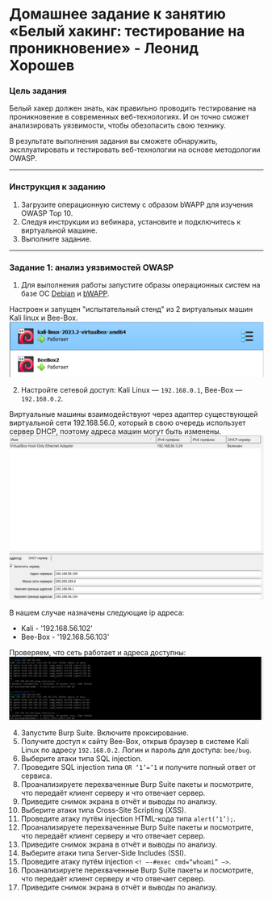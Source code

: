 # Домашнее задание к занятию «Белый хакинг: тестирование на проникновение» - Леонид Хорошев

### Цель задания

Белый хакер должен знать, как правильно проводить тестирование на проникновение в современных веб-технологиях. И он точно сможет анализировать уязвимости, чтобы обезопасить свою технику.

В результате выполнения задания вы сможете обнаружить, эксплуатировать и тестировать веб-технологии на основе методологии OWASP.

------

### Инструкция к заданию

1. Загрузите операционную систему с образом bWAPP для изучения OWASP Top 10.
2. Следуя инструкции из вебинара, установите и подключитесь к виртуальной машине.
3. Выполните задание.

------

### Задание 1: анализ уязвимостей OWASP

1. Для выполнения работы запустите образы операционных систем на базе ОС [Debian](https://www.kali.org/get-kali/#kali-virtual-machines) и [bWAPP](http://www.itsecgames.com/download.htm).

Настроен и запущен "испытательный стенд" из 2 виртуальных машин Kali linux и Bee-Box.
![Alt text](https://github.com/LeonidKhoroshev/sibfree-homeworks/blob/main/3/screenshots/pentest1.png)

2. Настройте сетевой доступ: Kali Linux — `192.168.0.1`, Bee-Box — `192.168.0.2`.

Виртуальные машины взаимодействуют через адаптер существующей виртуальной сети 192.168.56.0, который в свою очередь использует сервер DHCP, поэтому адреса машин могут быть изменены.
![Alt text](https://github.com/LeonidKhoroshev/sibfree-homeworks/blob/main/3/screenshots/pentest2.png)

В нашем случае назначены следующие ip адреса:
- Kali - '192.168.56.102'
- Bee-Box - '192.168.56.103'

Проверяем, что сеть работает и адреса доступны:
![Alt text](https://github.com/LeonidKhoroshev/sibfree-homeworks/blob/main/3/screenshots/pentest3.png)

4. Запустите Burp Suite. Включите проксирование.
5. Получите доступ к сайту Bee-Box, открыв браузер в системе Kali Linux по адресу `192.168.0.2`. Логин и пароль для доступа: `bee/bug`. 
6. Выберите атаки типа SQL injection.
7. Проведите SQL injection типа `OR ‘1’=’1` и получите полный ответ от сервиса.
8. Проанализируете перехваченные Burp Suite пакеты и посмотрите, что передаёт клиент серверу и что отвечает сервер. 
9. Приведите снимок экрана в отчёт и выводы по анализу.  
10. Выберите атаки типа Cross-Site Scripting (XSS).
11. Проведите атаку путём injection HTML-кода типа `alert(‘1’);`.
12. Проанализируете перехваченные Burp Suite пакеты и посмотрите, что передаёт клиент серверу и что отвечает сервер. 
13. Приведите снимок экрана в отчёт и выводы по анализу.  
14. Выберите атаки типа Server-Side Includes (SSI).
15. Проведите атаку путём injection `<! –-#exec cmd=“whoami” —>`.
16. Проанализируете перехваченные Burp Suite пакеты и посмотрите, что передаёт клиент серверу и что отвечает сервер. 
17. Приведите снимок экрана в отчёт и выводы по анализу.  

